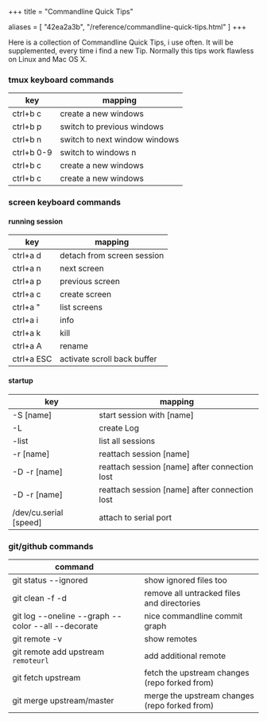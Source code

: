 +++
title = "Commandline Quick Tips"

aliases = [
  "42ea2a3b",
  "/reference/commandline-quick-tips.html"
]
+++

Here is a collection of Commandline Quick Tips, i use often. It will be supplemented, every time i
find a new Tip. Normally this tips work flawless on Linux and Mac OS X.

### tmux keyboard commands

| key        | mapping |
|------------|---|
| ctrl+b c   | create a new windows |
| ctrl+b p   | switch to previous windows |
| ctrl+b n   | switch to next window windows |
| ctrl+b 0-9 | switch to windows n |
| ctrl+b c   | create a new windows |
| ctrl+b c   | create a new windows |

### screen keyboard commands

#### running session

| key        | mapping |
|------------|---|
| ctrl+a d   | detach from screen session |
| ctrl+a n   | next screen |
| ctrl+a p   | previous screen |
| ctrl+a c   | create screen |
| ctrl+a "   | list screens |
| ctrl+a i   | info |
| ctrl+a k   | kill |
| ctrl+a A   | rename |
| ctrl+a ESC | activate scroll back buffer |

#### startup

| key                    | mapping |
|------------------------|---|
| -S [name]              | start session with [name] |
| -L                     | create Log |
| -list                  | list all sessions |
| -r [name]              | reattach session [name] |
| -D -r [name]           | reattach session [name] after connection lost |
| -D -r [name]           | reattach session [name] after connection lost |
| /dev/cu.serial [speed] | attach to serial port |

### git/github commands

| command                                            |   |
|----------------------------------------------------|---|
| git status --ignored                               | show ignored files too |
| git clean -f -d                                    | remove all untracked files and directories |
| git log --oneline --graph --color --all --decorate | nice commandline commit graph |
| git remote -v                                      | show remotes |
| git remote add upstream ```remoteurl```            | add additional remote |
| git fetch upstream                                 | fetch the upstream changes (repo forked from) |
| git merge upstream/master                          | merge the upstream changes (repo forked from) |
